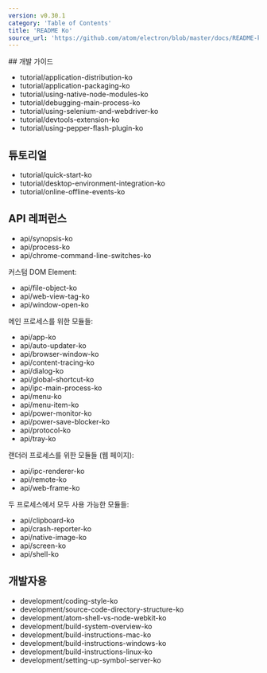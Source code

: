 ```yaml
---
version: v0.30.1
category: 'Table of Contents'
title: 'README Ko'
source_url: 'https://github.com/atom/electron/blob/master/docs/README-ko.md'
---
```


﻿## 개발 가이드

* tutorial/application-distribution-ko
* tutorial/application-packaging-ko
* tutorial/using-native-node-modules-ko
* tutorial/debugging-main-process-ko
* tutorial/using-selenium-and-webdriver-ko
* tutorial/devtools-extension-ko
* tutorial/using-pepper-flash-plugin-ko

## 튜토리얼

* tutorial/quick-start-ko
* tutorial/desktop-environment-integration-ko
* tutorial/online-offline-events-ko

## API 레퍼런스

* api/synopsis-ko
* api/process-ko
* api/chrome-command-line-switches-ko

커스텀 DOM Element:

* api/file-object-ko
* api/web-view-tag-ko
* api/window-open-ko

메인 프로세스를 위한 모듈들:

* api/app-ko
* api/auto-updater-ko
* api/browser-window-ko
* api/content-tracing-ko
* api/dialog-ko
* api/global-shortcut-ko
* api/ipc-main-process-ko
* api/menu-ko
* api/menu-item-ko
* api/power-monitor-ko
* api/power-save-blocker-ko
* api/protocol-ko
* api/tray-ko

랜더러 프로세스를 위한 모듈들 (웹 페이지):

* api/ipc-renderer-ko
* api/remote-ko
* api/web-frame-ko

두 프로세스에서 모두 사용 가능한 모듈들:

* api/clipboard-ko
* api/crash-reporter-ko
* api/native-image-ko
* api/screen-ko
* api/shell-ko

## 개발자용

* development/coding-style-ko
* development/source-code-directory-structure-ko
* development/atom-shell-vs-node-webkit-ko
* development/build-system-overview-ko
* development/build-instructions-mac-ko
* development/build-instructions-windows-ko
* development/build-instructions-linux-ko
* development/setting-up-symbol-server-ko
